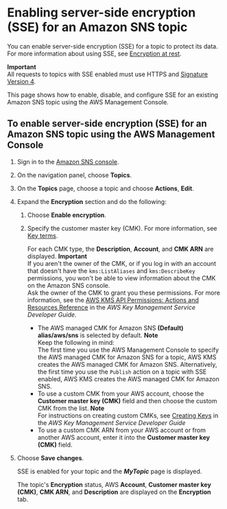 # Enabling server\-side encryption \(SSE\) for an Amazon SNS topic<a name="sns-enable-encryption-for-topic"></a>

You can enable server\-side encryption \(SSE\) for a topic to protect its data\. For more information about using SSE, see [Encryption at rest](sns-server-side-encryption.md)\.

**Important**  
All requests to topics with SSE enabled must use HTTPS and [Signature Version 4](https://docs.aws.amazon.com/general/latest/gr/signature-version-4.html)\.

This page shows how to enable, disable, and configure SSE for an existing Amazon SNS topic using the AWS Management Console\.

## To enable server\-side encryption \(SSE\) for an Amazon SNS topic using the AWS Management Console<a name="enable-encryption-console"></a>

1. Sign in to the [Amazon SNS console](https://console.aws.amazon.com/sns/home)\.

1. On the navigation panel, choose **Topics**\.

1. On the **Topics** page, choose a topic and choose **Actions**, **Edit**\.

1. Expand the **Encryption** section and do the following: 

   1. Choose **Enable encryption**\.

   1. Specify the customer master key \(CMK\)\. For more information, see [Key terms](sns-server-side-encryption.md#sse-key-terms)\.

      For each CMK type, the **Description**, **Account**, and **CMK ARN** are displayed\.
**Important**  
If you aren't the owner of the CMK, or if you log in with an account that doesn't have the `kms:ListAliases` and `kms:DescribeKey` permissions, you won't be able to view information about the CMK on the Amazon SNS console\.  
Ask the owner of the CMK to grant you these permissions\. For more information, see the [AWS KMS API Permissions: Actions and Resources Reference](https://docs.aws.amazon.com/kms/latest/developerguide/kms-api-permissions-reference.html) in the *AWS Key Management Service Developer Guide*\.
      + The AWS managed CMK for Amazon SNS **\(Default\) alias/aws/sns** is selected by default\.
**Note**  
Keep the following in mind:  
The first time you use the AWS Management Console to specify the AWS managed CMK for Amazon SNS for a topic, AWS KMS creates the AWS managed CMK for Amazon SNS\.
Alternatively, the first time you use the `Publish` action on a topic with SSE enabled, AWS KMS creates the AWS managed CMK for Amazon SNS\.
      + To use a custom CMK from your AWS account, choose the **Customer master key \(CMK\)** field and then choose the custom CMK from the list\.
**Note**  
For instructions on creating custom CMKs, see [Creating Keys](https://docs.aws.amazon.com/kms/latest/developerguide/create-keys.html) in the *AWS Key Management Service Developer Guide*
      + To use a custom CMK ARN from your AWS account or from another AWS account, enter it into the **Customer master key \(CMK\)** field\.

1. Choose **Save changes**\.

   SSE is enabled for your topic and the ***MyTopic*** page is displayed\.

   The topic's **Encryption** status, AWS **Account**, **Customer master key \(CMK\)**, **CMK ARN**, and **Description** are displayed on the **Encryption** tab\.